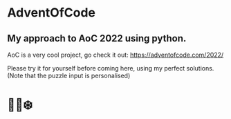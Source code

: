 # AdventOfCode
## My approach to AoC 2022 using python.


AoC is a very cool project, go check it out: https://adventofcode.com/2022/

Please try it for yourself before coming here, using my perfect solutions.
(Note that the puzzle input is personalised)

# 🎅🎄❄️

